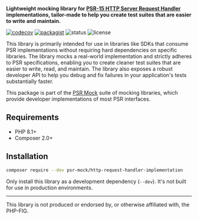 **Lightweight mocking library for [PSR-15 HTTP Server Request Handler](https://www.php-fig.org/psr/psr-15/) implementations, tailor-made to help you create test suites that are easier to write and maintain.**

[![codecov](https://img.shields.io/codecov/c/github/psr-mock/http-request-handler-implementation)](https://codecov.io/gh/psr-mock/http-request-handler-implementation) [![packagist](https://img.shields.io/packagist/dt/psr-mock/http-request-handler-implementation)](https://packagist.org/packages/psr-mock/http-request-handler-implementation) ![status](https://img.shields.io/github/checks-status/psr-mock/http-request-handler-implementation/1.x) ![license](https://img.shields.io/github/license/psr-mock/http-request-handler-implementation)

This library is primarily intended for use in libraries like SDKs that consume PSR implementations without requiring hard dependencies on specific libraries. The library mocks a real-world implementation and strictly adheres to PSR specifications, enabling you to create cleaner test suites that are easier to write, read, and maintain. The library also exposes a robust developer API to help you debug and fix failures in your application's tests substantially faster.

This package is part of the [PSR Mock](https://github.com/psr-mock) suite of mocking libraries, which provide developer implementations of most PSR interfaces.

## Requirements

-   PHP 8.1+
-   Composer 2.0+

## Installation

```bash
composer require --dev psr-mock/http-request-handler-implementation
```

Only install this library as a development dependency (`--dev`).
It's not built for use in production environments.

---

This library is not produced or endorsed by, or otherwise affiliated with, the PHP-FIG.

